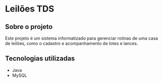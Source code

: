 # Leilões TDS

## Sobre o projeto
Este projeto é um sistema informatizado para gerenciar rotinas de uma casa de leilões, como o cadastro e acompanhamento de lotes e lances.

## Tecnologias utilizadas
- Java
- MySQL
